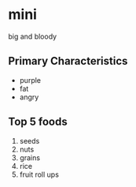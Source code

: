 # mini 

big and bloody

## Primary Characteristics
* purple
* fat
* angry

## Top 5 foods

1. seeds
1. nuts
1. grains
1. rice
1. fruit roll ups
